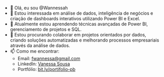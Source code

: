 - 👋  Olá, eu sou @Wannessah
- 👀  Estou interessada em análise de dados, inteligência de negócios e criação de dashboards interativos utilizando Power BI e Excel.
- 🌱 Atualmente estou aprendendo técnicas avançadas de Power BI, gerenciamento de projetos e SQL.
- 💞️ Estou procurando colaborar em projetos orientados por dados, criando soluções automatizadas e melhorando processos empresariais através da análise de dados.
- 📫 Como me encontrar: 
  - Email: fwannessa@gmail.com
  - LinkedIn: [Vanessa Sousa](https://www.linkedin.com/in/vanessa-sousaa)
  - Portfólio: [bit.ly/portifolio-pb](https://bit.ly/portifolio-pb)

<!---
Wannessah/Wannessah is a ✨ special ✨ repository because its `README.md` (this file) appears on your GitHub profile.
You can click the Preview link to take a look at your changes.
--->
